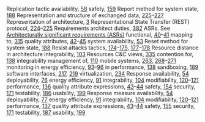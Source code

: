 Replication tactic availability, [58](ch04.xhtml#page_58) safety, [159](ch10.xhtml#page_159) Report method for system state, [188](ch12.xhtml#page_188) Representation and structure of exchanged data, [225](ch15.xhtml#page_225)–[227](ch15.xhtml#page_227) Representation of architecture, [3](ch01.xhtml#page_3) Representational State Transfer (REST) protocol, [224](ch15.xhtml#page_224)–[225](ch15.xhtml#page_225) Requirements architect duties, [382](ch25.xhtml#page_382) ASRs. See [Architecturally significant requirements (ASRs)](index.xhtml#ind35) functional, [40](ch03.xhtml#page_40)–[41](ch03.xhtml#page_41) mapping to, [315](ch21.xhtml#page_315) quality attributes, [42](ch03.xhtml#page_42)–[45](ch03.xhtml#page_45) system availability, [53](ch04.xhtml#page_53) Reset method for system state, [188](ch12.xhtml#page_188) Resist attacks tactics, [174](ch11.xhtml#page_174)–[175](ch11.xhtml#page_175), [177](ch11.xhtml#page_177)–[178](ch11.xhtml#page_178) Resource distance in architecture integrability, [103](ch07.xhtml#page_103) Resources C&C views, [335](ch22.xhtml#page_335) contention for, [138](ch09.xhtml#page_138) integrability management of, [110](ch07.xhtml#page_110) mobile systems, [263](ch18.xhtml#page_263), [268](ch18.xhtml#page_268)–[271](ch18.xhtml#page_271) monitoring in energy efficiency, [93](ch06.xhtml#page_93)–[96](ch06.xhtml#page_96) in performance, [138](ch09.xhtml#page_138) sandboxing, [189](ch12.xhtml#page_189) software interfaces, [217](ch15.xhtml#page_217), [219](ch15.xhtml#page_219) virtualization, [234](ch16.xhtml#page_234) Response availability, [54](ch04.xhtml#page_54) deployability, [76](ch05.xhtml#page_76) energy efficiency, [91](ch06.xhtml#page_91) integrability, [104](ch07.xhtml#page_104) modifiability, [120](ch08.xhtml#page_120)–[121](ch08.xhtml#page_121) performance, [136](ch09.xhtml#page_136) quality attribute expressions, [43](ch03.xhtml#page_43)–[44](ch03.xhtml#page_44) safety, [154](ch10.xhtml#page_154) security, [171](ch11.xhtml#page_171) testability, [186](ch12.xhtml#page_186) usability, [199](ch13.xhtml#page_199) Response measure availability, [54](ch04.xhtml#page_54) deployability, [77](ch05.xhtml#page_77) energy efficiency, [91](ch06.xhtml#page_91) integrability, [104](ch07.xhtml#page_104) modifiability, [120](ch08.xhtml#page_120)–[121](ch08.xhtml#page_121) performance, [137](ch09.xhtml#page_137) quality attribute expressions, [43](ch03.xhtml#page_43)–[44](ch03.xhtml#page_44) safety, [155](ch10.xhtml#page_155) security, [171](ch11.xhtml#page_171) testability, [187](ch12.xhtml#page_187) usability, [199](ch13.xhtml#page_199)